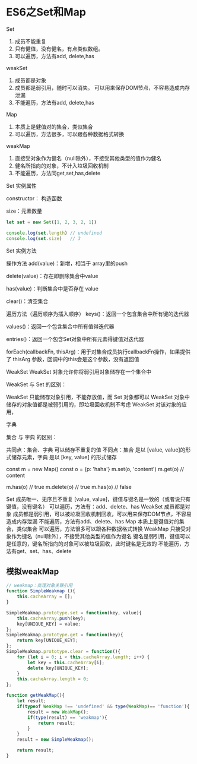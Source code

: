 # ES6之Set和Map

Set

1. 成员不能重复
2. 只有健值，没有健名，有点类似数组。
3. 可以遍历，方法有add, delete,has

weakSet

1. 成员都是对象
1. 成员都是弱引用，随时可以消失。 可以用来保存DOM节点，不容易造成内存泄漏
1. 不能遍历，方法有add, delete,has

Map

1. 本质上是健值对的集合，类似集合
1. 可以遍历，方法很多，可以跟各种数据格式转换

weakMap

1. 直接受对象作为健名（null除外），不接受其他类型的值作为健名
1. 健名所指向的对象，不计入垃圾回收机制
1. 不能遍历，方法同get,set,has,delete

Set 实例属性

constructor： 构造函数

size：元素数量

```js
let set = new Set([1, 2, 3, 2, 1])

console.log(set.length)	// undefined
console.log(set.size)	// 3
```

Set 实例方法

操作方法
add(value)：新增，相当于 array里的push

delete(value)：存在即删除集合中value

has(value)：判断集合中是否存在 value

clear()：清空集合

遍历方法（遍历顺序为插入顺序）
keys()：返回一个包含集合中所有键的迭代器

values()：返回一个包含集合中所有值得迭代器

entries()：返回一个包含Set对象中所有元素得键值对迭代器

forEach(callbackFn, thisArg)：用于对集合成员执行callbackFn操作，如果提供了 thisArg 参数，回调中的this会是这个参数，没有返回值

WeakSet
WeakSet 对象允许你将弱引用对象储存在一个集合中

WeakSet 与 Set 的区别：

WeakSet 只能储存对象引用，不能存放值，而 Set 对象都可以
WeakSet 对象中储存的对象值都是被弱引用的，即垃圾回收机制不考虑 WeakSet 对该对象的应用，

字典

集合 与 字典 的区别：

共同点：集合、字典 可以储存不重复的值
不同点：集合 是以 [value, value]的形式储存元素，字典 是以 [key, value] 的形式储存

const m = new Map()
const o = {p: 'haha'}
m.set(o, 'content')
m.get(o)	// content

m.has(o)	// true
m.delete(o)	// true
m.has(o)	// false

Set
成员唯一、无序且不重复
[value, value]，键值与键名是一致的（或者说只有键值，没有键名）
可以遍历，方法有：add、delete、has
WeakSet
成员都是对象
成员都是弱引用，可以被垃圾回收机制回收，可以用来保存DOM节点，不容易造成内存泄漏
不能遍历，方法有add、delete、has
Map
本质上是键值对的集合，类似集合
可以遍历，方法很多可以跟各种数据格式转换
WeakMap
只接受对象作为键名（null除外），不接受其他类型的值作为键名
键名是弱引用，键值可以是任意的，键名所指向的对象可以被垃圾回收，此时键名是无效的
不能遍历，方法有get、set、has、delete

## 模拟weakMap

```javascript
// weakmap：处理对象关联引用
function SimpleWeakmap (){
    this.cacheArray = [];
}

SimpleWeakmap.prototype.set = function(key, value){
    this.cacheArray.push(key);
    key[UNIQUE_KEY] = value;
};
SimpleWeakmap.prototype.get = function(key){
    return key[UNIQUE_KEY];
};
SimpleWeakmap.prototype.clear = function(){
    for (let i = 0; i < this.cacheArray.length; i++) {
        let key = this.cacheArray[i];
        delete key[UNIQUE_KEY];
    }
    this.cacheArray.length = 0;
};

function getWeakMap(){
    let result;
    if(typeof WeakMap !== 'undefined' && type(WeakMap)== 'function'){
        result = new WeakMap();
        if(type(result) == 'weakmap'){
            return result;
        }
    }
    result = new SimpleWeakmap();

    return result;
}

```
